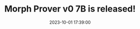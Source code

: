 ---
layout: post
title: Morph Prover v0 7B is released!
date: 2023-10-01 17:39:00
description: Project on autoformalization of mathematics with LLMs.
redirect: https://morph.so/blog/the-personal-ai-proof-engineer/
---
